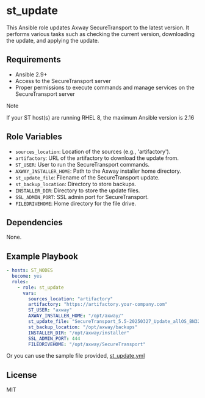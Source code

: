 st_update
=========
This Ansible role updates Axway SecureTransport to the latest version. It performs various tasks such as checking the current version, downloading the update, and applying the update.


Requirements
------------
- Ansible 2.9+
- Access to the SecureTransport server
- Proper permissions to execute commands and manage services on the SecureTransport server

> [!NOTE]
> If your ST host(s) are running RHEL 8, the maximum Ansible version is 2.16


## Role Variables

- `sources_location`: Location of the sources (e.g., 'artifactory').
- `artifactory`: URL of the artifactory to download the update from.
- `ST_USER`: User to run the SecureTransport commands.
- `AXWAY_INSTALLER_HOME`: Path to the Axway installer home directory.
- `st_update_file`: Filename of the SecureTransport update.
- `st_backup_location`: Directory to store backups.
- `INSTALLER_DIR`: Directory to store the update files.
- `SSL_ADMIN_PORT`: SSL admin port for SecureTransport.
- `FILEDRIVEHOME`: Home directory for the file drive.

## Dependencies

None.

## Example Playbook

```yaml
- hosts: ST_NODES
  become: yes
  roles:
    - role: st_update
      vars:
        sources_location: "artifactory"
        artifactory: "https://artifactory.your-company.com"
        ST_USER: "axway"
        AXWAY_INSTALLER_HOME: "/opt/axway/"
        st_update_file: "SecureTransport_5.5-20250327_Update_allOS_BN3226.zip"
        st_backup_location: "/opt/axway/backups"
        INSTALLER_DIR: "/opt/axway/installer"
        SSL_ADMIN_PORT: 444
        FILEDRIVEHOME: "/opt/axway/SecureTransport"
```

Or you can use the sample file provided, [st_update.yml](../../st_update.yml)

## License

MIT

